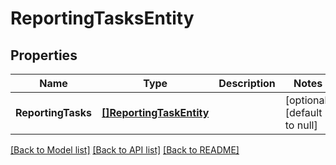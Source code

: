 # ReportingTasksEntity

## Properties
Name | Type | Description | Notes
------------ | ------------- | ------------- | -------------
**ReportingTasks** | [**[]ReportingTaskEntity**](ReportingTaskEntity.md) |  | [optional] [default to null]

[[Back to Model list]](../README.md#documentation-for-models) [[Back to API list]](../README.md#documentation-for-api-endpoints) [[Back to README]](../README.md)

